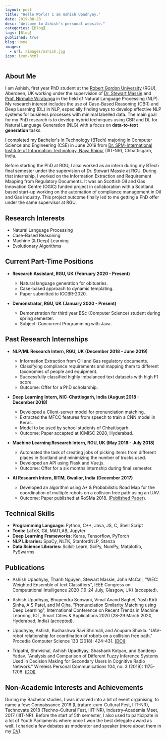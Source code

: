 ```yaml
---
layout: post
title: "Hello World! I am Ashish Upadhyay."
date: 2019-08-28
desc: "Welcome to Ashish's personal website."
categories: [Blog]
tags: [Blog]
published: true
blog: Home
images:
  - url: /images/ashish.jpg
icon: icon-html
---
```


## About Me

I am Ashish, first year PhD student at the <a href="https://www.rgu.ac.uk/">Robert Gordon University</a> (RGU), Aberdeen, UK working under the supervision of <a href="https://www3.rgu.ac.uk/dmstaff/massie-stewart">Dr. Stewart Massie</a> and <a href="https://www3.rgu.ac.uk/dmstaff/wiratunga-nirmalie">Prof. Nirmalie Wiratunga</a> in the field of Natural Language Processing (NLP). My research interest includes the use of Case-Based Reasoning (CBR) and Deep Learning (DL) in NLP, especially finding ways to develop effective NLP systems for business processes with minimal labelled data. The main goal for my PhD research is to develop hybrid techniques using CBR and DL for Natural Language Generation (NLG) with a focus on **data-to-text generation** tasks.

I completed my Bachelor's in Technology (BTech) majoring in Computer Science and Engineering (CSE) in June 2019 from <a href="https://www.iiitnr.ac.in/">Dr. SPM-International Institute of Information Technology, Naya Raipur</a> (IIIT-NR), Chhattisgarh, India. 

Before starting the PhD at RGU, I also worked as an intern during my BTech final semester under the supervision of Dr. Stewart Massie at RGU. During that internship, I worked on the Information Extraction and Requirement Mapping from Regulatory Documents. It was an Scottish Oil and Gas Innovation Centre (OGIC) funded project in collaboration with a Scotland based start-up working on the automation of compliance management in Oil and Gas industry. This project outcome finally led to me getting a PhD offer under the same supervisor at RGU.

## Research Interests

- Natural Language Processing
- Case-Based Reasoning
- Machine (& Deep) Learning
- Evolutionary Algorithms


## Current Part-Time Positions

- **Research Assistant, RGU, UK**
  **(February 2020 - Present)**
	- Natural language generation for obituaries.
	- Case-based approach to dynamic templating.
	- Paper submitted to ICCBR-2020.

- **Demonstrator, RGU, UK**
  **(January 2020 - Present)**
	- Demonstration for third year BSc (Computer Science) student during spring semester.
	- Subject: Concurrent Programming with Java.

## Past Research Internships

- **NLP/ML Research Intern, RGU, UK** 
  **(December 2018 - June 2019)**
	- Information Extraction from Oil and Gas regulatory documents. 
	- Classifying compliance requirements and mapping them to different taxonomies of people and equipment.
	- Successfully classified highly imbalanced text datasets with high F1 score.
	- Outcome: Offer for a PhD scholarship.

- **Deep Learning Intern, NIC-Chattisgarh, India**
  **(August 2018 - December 2018)**
	- Developed a Client-server model for pronunciation matching. 
	- Extracted the MFCC features from speech to train a CNN model in Keras. 
	- Model to be used by school students of Chhattisgarh.
	- Outcome: Paper accepted at ICMISC 2020, Hyderabad.

- **Machine Learning Research Intern, RGU, UK**
  **(May 2018 - July 2018)**
	- Automated the task of creating jobs of picking items from different places in Scotland and minimizing the number of trucks used.
	- Developed an API using Flask and Vue.js.
	- Outcome: Offer for a six months internship during final semester.

- **AI Research Intern, IIITM, Gwalior, India** 
  **(December 2017)**
	- Developed an algorithm using A* & Probabilistic Road Map for the coordination of multiple robots on a collision free path using an UAV. 
	- Outcome: Paper published at RoSMa 2018. <a href="https://doi.org/10.1016/j.procs.2018.07.052">(Published Paper)</a>.


## Technical Skills

* **Programming Language:** Python, C++, Java, JS, C, Shell Script
* **Tools:** LaTeX, Git, MATLAB, Jupyter
* **Deep Learning Frameworks:** Keras, Tensorflow, PyTorch
* **NLP Libraries:** SpaCy, NLTK, StanfordNLP, Stanza
* **Data Science Libraries:** Scikit-Learn, SciPy, NumPy, Matplotlib, PySwarms

## Publications

* Ashish Upadhyay, Thanh Nguyen, Stewart Massie, John McCall, "WEC: Weighted Ensemble of text Classifiers", IEEE Congress on Computational Intelligence 2020 (19-24 July, Glasgow, UK) (accepted).

* Ashish Upadhyay, Bhupendra Sonwani, Vimal Anand Baghel, Yash Kirti Sinha, A S Patel, and M Ojha, "Pronunciation Similarity Matching using Deep Learning", International Conference on Recent Trends in Machine Learning, IOT, Smart Cities & Applications 2020 (28-29 March 2020, Hyderabad, India) (accepted).

* Upadhyay, Ashish, Kushashwa Ravi Shrimali, and Anupam Shukla. "UAV-robot relationship for coordination of robots on a collision free path." Procedia Computer Science 133 (2018): 424-431. <a href="https://doi.org/10.1016/j.procs.2018.07.052">(DOI)</a>

* Tripathi, Shrivishal, Ashish Upadhyay, Shashank Kotyan, and Sandeep Yadav. "Analysis and Comparison of Different Fuzzy Inference Systems Used in Decision Making for Secondary Users in Cognitive Radio Network." Wireless Personal Communications 104, no. 3 (2019): 1175-1208. <a href="https://doi.org/10.1007/s11277-018-6075-9">(DOI)</a>

## Non-Academic Interests and Achievements

During my Bachelor studies, I was involved into a lot of event organising, to name a few: Connaissance 2016 (Litrature-cum-Cultural Fest, IIIT-NR), Technovate 2018 (Techno-Cultural Fest, IIIT-NR), Industry-Academia Meet, 2017 (IIIT-NR). Before the start of 5th semester, I also used to participate in a lot of Youth Parliaments where once I won the best delegate award as well. I charied a few debates as moderator and speaker (more about them in my <a href="https://panditu2015.github.io/CV_Ashish_Upadhyay.pdf">CV</a>).
